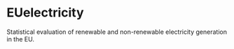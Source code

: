 # EUelectricity
Statistical evaluation of renewable and non-renewable electricity generation in the EU.
